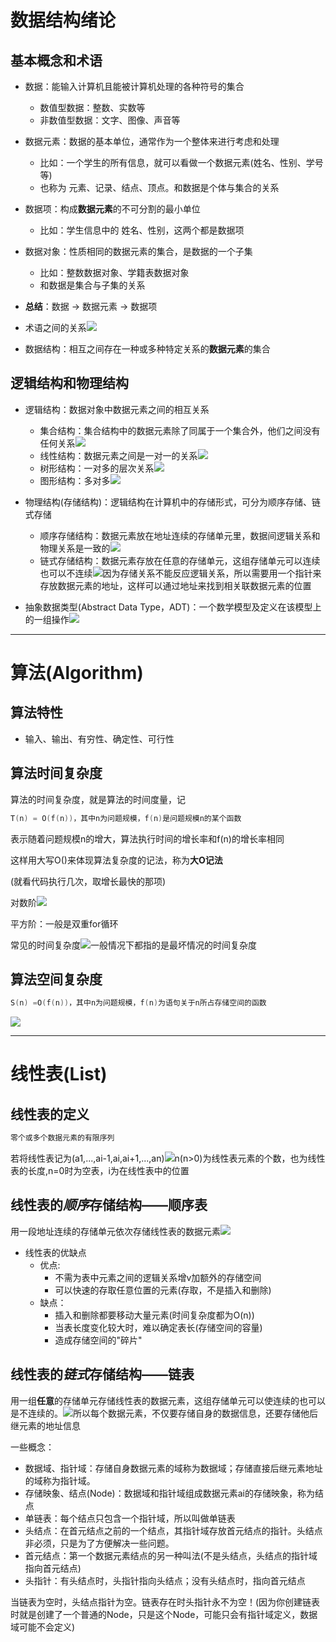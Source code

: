 # 数据结构绪论

## 基本概念和术语

* 数据：能输入计算机且能被计算机处理的各种符号的集合
    * 数值型数据：整数、实数等
    * 非数值型数据：文字、图像、声音等

* 数据元素：数据的基本单位，通常作为一个整体来进行考虑和处理
    * 比如：一个学生的所有信息，就可以看做一个数据元素(姓名、性别、学号等)
    * 也称为 元素、记录、结点、顶点。和数据是个体与集合的关系

* 数据项：构成**数据元素**的不可分割的最小单位
    * 比如：学生信息中的 姓名、性别，这两个都是数据项

* 数据对象：性质相同的数据元素的集合，是数据的一个子集
    * 比如：整数数据对象、学籍表数据对象
    * 和数据是集合与子集的关系

* **总结**：数据 -> 数据元素 -> 数据项

* 术语之间的关系![](images/2022-06-16-22-30-54.png)

* 数据结构：相互之间存在一种或多种特定关系的**数据元素**的集合

## 逻辑结构和物理结构

* 逻辑结构：数据对象中数据元素之间的相互关系
    * 集合结构：集合结构中的数据元素除了同属于一个集合外，他们之间没有任何关系![](images/2022-06-16-22-36-29.png)
    * 线性结构：数据元素之间是一对一的关系![](images/2022-06-16-22-37-19.png)
    * 树形结构：一对多的层次关系![](images/2022-06-16-22-38-03.png)
    * 图形结构：多对多![](images/2022-06-16-22-40-18.png)

* 物理结构(存储结构)：逻辑结构在计算机中的存储形式，可分为顺序存储、链式存储
    * 顺序存储结构：数据元素放在地址连续的存储单元里，数据间逻辑关系和物理关系是一致的![](images/2022-06-16-22-51-54.png)
    * 链式存储结构：数据元素存放在任意的存储单元，这组存储单元可以连续也可以不连续![](images/2022-06-16-22-52-51.png)因为存储关系不能反应逻辑关系，所以需要用一个指针来存放数据元素的地址，这样可以通过地址来找到相关联数据元素的位置

* 抽象数据类型(Abstract Data Type，ADT)：一个数学模型及定义在该模型上的一组操作![](images/2022-06-16-22-56-29.png)

---

# 算法(Algorithm)

## 算法特性

* 输入、输出、有穷性、确定性、可行性

## 算法时间复杂度

算法的时间复杂度，就是算法的时间度量，记
```c
T(n) = O(f(n))，其中n为问题规模，f(n)是问题规模n的某个函数
```
表示随着问题规模n的增大，算法执行时间的增长率和f(n)的增长率相同

这样用大写O()来体现算法复杂度的记法，称为**大O记法**

(就看代码执行几次，取增长最快的那项)

对数阶![](images/2022-06-16-23-17-31.png)


平方阶：一般是双重for循环

常见的时间复杂度![](images/2022-06-16-23-19-32.png)一般情况下都指的是最坏情况的时间复杂度

## 算法空间复杂度

```c
S(n) =O(f(n))，其中n为问题规模，f(n)为语句关于n所占存储空间的函数
```

![](images/2022-06-16-23-23-46.png)

---

# 线性表(List)

## 线性表的定义
```c
零个或多个数据元素的有限序列
```

若将线性表记为(a1,...,ai-1,ai,ai+1,...,an)![](images/2022-06-17-22-47-04.png)n(n>0)为线性表元素的个数，也为线性表的长度,n=0时为空表，i为在线性表中的位置

## 线性表的***顺序***存储结构——**顺序表**

用一段地址连续的存储单元依次存储线性表的数据元素![](images/2022-06-17-22-53-35.png)

* 线性表的优缺点
    * 优点:
        * 不需为表中元素之间的逻辑关系增v加额外的存储空间
        * 可以快速的存取任意位置的元素(存取，不是插入和删除)
    * 缺点：
        * 插入和删除都要移动大量元素(时间复杂度都为O(n))
        * 当表长度变化较大时，难以确定表长(存储空间的容量)
        * 造成存储空间的"碎片"

## 线性表的***链式***存储结构——**链表**

用一组**任意**的存储单元存储线性表的数据元素，这组存储单元可以使连续的也可以是不连续的。![](images/2022-06-18-23-40-23.png)所以每个数据元素，不仅要存储自身的数据信息，还要存储他后继元素的地址信息

一些概念：
* 数据域、指针域：存储自身数据元素的域称为数据域；存储直接后继元素地址的域称为指针域。
* 存储映象、结点(Node)：数据域和指针域组成数据元素ai的存储映象，称为结点
* 单链表：每个结点只包含一个指针域，所以叫做单链表
* 头结点：在首元结点之前的一个结点，其指针域存放首元结点的指针。头结点非必须，只是为了方便解决一些问题。
* 首元结点：第一个数据元素结点的另一种叫法(不是头结点，头结点的指针域指向首元结点)
* 头指针：有头结点时，头指针指向头结点；没有头结点时，指向首元结点

当链表为空时，头结点指针为空。链表存在时头指针永不为空！(因为你创建链表时就是创建了一个普通的Node，只是这个Node，可能只会有指针域定义，数据域可能不会定义)
